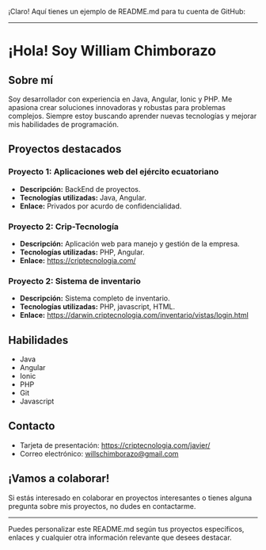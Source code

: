 ¡Claro! Aquí tienes un ejemplo de README.md para tu cuenta de GitHub:

---

# ¡Hola! Soy William Chimborazo

## Sobre mí
Soy desarrollador con experiencia en Java, Angular, Ionic y PHP. Me apasiona crear soluciones innovadoras y robustas para problemas complejos. Siempre estoy buscando aprender nuevas tecnologías y mejorar mis habilidades de programación.

## Proyectos destacados

### Proyecto 1: Aplicaciones web del ejército ecuatoriano
- **Descripción:** BackEnd de proyectos.
- **Tecnologías utilizadas:** Java, Angular.
- **Enlace:** Privados por acurdo de confidencialidad.

### Proyecto 2: Crip-Tecnología
- **Descripción:** Aplicación web para manejo y gestión de la empresa.
- **Tecnologías utilizadas:** PHP, Angular.
- **Enlace:** https://criptecnologia.com/

### Proyecto 2: Sistema de inventario
- **Descripción:** Sistema completo de inventario.
- **Tecnologías utilizadas:** PHP, javascript, HTML.
- **Enlace:** https://darwin.criptecnologia.com/inventario/vistas/login.html

## Habilidades

- Java
- Angular
- Ionic
- PHP
- Git
- Javascript

## Contacto

- Tarjeta de presentación: https://criptecnologia.com/javier/
- Correo electrónico: willschimborazo@gmail.com

## ¡Vamos a colaborar!
Si estás interesado en colaborar en proyectos interesantes o tienes alguna pregunta sobre mis proyectos, no dudes en contactarme.

---

Puedes personalizar este README.md según tus proyectos específicos, enlaces y cualquier otra información relevante que desees destacar.
